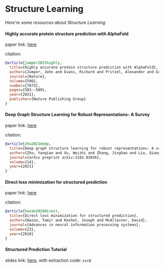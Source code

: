 # Structure Learning
*Here're some resources about Structure Learning*


#### Highly accurate protein structure prediction with AlphaFold
paper link: [here](https://www.nature.com/articles/s41586-021-03819-2)

citation: 
```bibtex
@article{jumper2021highly,
  title={Highly accurate protein structure prediction with AlphaFold},
  author={Jumper, John and Evans, Richard and Pritzel, Alexander and Green, Tim and Figurnov, Michael and Ronneberger, Olaf and Tunyasuvunakool, Kathryn and Bates, Russ and {\v{Z}}{\'\i}dek, Augustin and Potapenko, Anna and others},
  journal={Nature},
  volume={596},
  number={7873},
  pages={583--589},
  year={2021},
  publisher={Nature Publishing Group}
}
```


#### Deep Graph Structure Learning for Robust Representations- A Survey
paper link: [here](https://www.researchgate.net/profile/Yanqiao-Zhu/publication/349787551_Deep_Graph_Structure_Learning_for_Robust_Representations_A_Survey/links/6137188538818c2eaf885a3f/Deep-Graph-Structure-Learning-for-Robust-Representations-A-Survey.pdf)

citation: 
```bibtex
@article{zhu2021deep,
  title={Deep graph structure learning for robust representations: A survey},
  author={Zhu, Yanqiao and Xu, Weizhi and Zhang, Jinghao and Liu, Qiang and Wu, Shu and Wang, Liang},
  journal={arXiv preprint arXiv:2103.03036},
  volume={14},
  year={2021}
}
```


#### Direct loss minimization for structured prediction

paper link: [here](https://proceedings.neurips.cc/paper/2010/file/ca8155f4d27f205953f9d3d7974bdd70-Paper.pdf)

citation: 
```bibtex
@article{hazan2010direct,
  title={Direct loss minimization for structured prediction},
  author={Hazan, Tamir and Keshet, Joseph and McAllester, David},
  journal={Advances in neural information processing systems},
  volume={23},
  year={2010}
}
```
    

#### Structured Prediction Tutorial
slides link: [here](https://pan.baidu.com/s/1dMba8xYAzoo-OhW5QCpg2w), with extraction code: `xsc8`